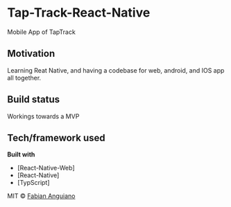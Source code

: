 # Tap-Track-React-Native
Mobile App of TapTrack 

## Motivation
Learning Reat Native, and having a codebase for web, android, and IOS app all together. 

## Build status
Workings towards a MVP

## Tech/framework used

<b>Built with</b>
- [React-Native-Web]
- [React-Native]
- [TypScript]



MIT © [Fabian Anguiano]()
